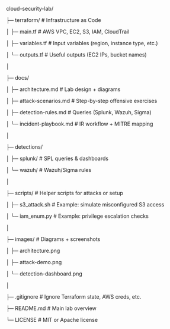 cloud-security-lab/

├─ terraform/                 # Infrastructure as Code

│  ├─ main.tf                 # AWS VPC, EC2, S3, IAM, CloudTrail

│  ├─ variables.tf            # Input variables (region, instance type, etc.)

│  └─ outputs.tf              # Useful outputs (EC2 IPs, bucket names)

│

├─ docs/                      

│  ├─ architecture.md         # Lab design + diagrams

│  ├─ attack-scenarios.md     # Step-by-step offensive exercises

│  ├─ detection-rules.md      # Queries (Splunk, Wazuh, Sigma)

│  └─ incident-playbook.md    # IR workflow + MITRE mapping

│

├─ detections/

│  ├─ splunk/                 # SPL queries \& dashboards

│  └─ wazuh/                  # Wazuh/Sigma rules

│

├─ scripts/                   # Helper scripts for attacks or setup

│  ├─ s3\_attack.sh            # Example: simulate misconfigured S3 access

│  └─ iam\_enum.py             # Example: privilege escalation checks

│

├─ images/                    # Diagrams + screenshots

│  ├─ architecture.png

│  ├─ attack-demo.png

│  └─ detection-dashboard.png

│

├─ .gitignore                 # Ignore Terraform state, AWS creds, etc.

├─ README.md                  # Main lab overview

└─ LICENSE                    # MIT or Apache license



